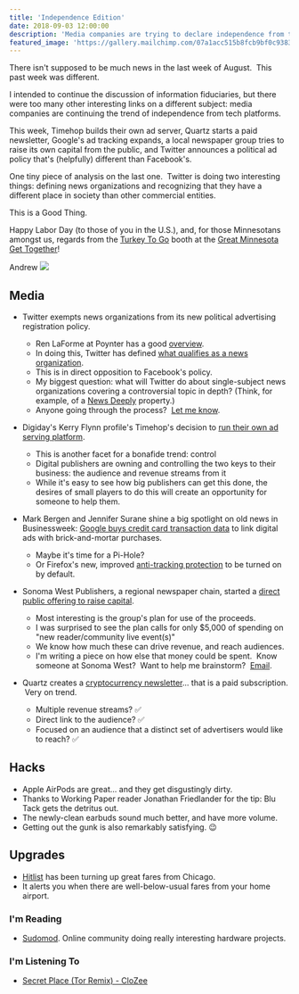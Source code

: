 ```yaml
---
title: 'Independence Edition'
date: 2018-09-03 12:00:00
description: 'Media companies are trying to declare independence from tech platforms'
featured_image: 'https://gallery.mailchimp.com/07a1acc515b8fcb9bf0c93832/images/5b43a7bf-a963-4784-b6c5-722eadc965d7.jpg'
---
```

There isn't supposed to be much news in the last week of August.  This past week was different.

I intended to continue the discussion of information fiduciaries, but there were too many other interesting links on a different subject: media companies are continuing the trend of independence from tech platforms.

This week, Timehop builds their own ad server, Quartz starts a paid newsletter, Google's ad tracking expands, a local newspaper group tries to raise its own capital from the public, and Twitter announces a political ad policy that's (helpfully) different than Facebook's.

One tiny piece of analysis on the last one.  Twitter is doing two interesting things: defining news organizations and recognizing that they have a different place in society than other commercial entities.

This is a Good Thing.

Happy Labor Day (to those of you in the U.S.), and, for those Minnesotans amongst us, regards from the [Turkey To Go](http://turkeytogo.com/index.html) booth at the [Great Minnesota Get Together](https://www.mnstatefair.org/)!

Andrew
![](https://gallery.mailchimp.com/07a1acc515b8fcb9bf0c93832/images/5b43a7bf-a963-4784-b6c5-722eadc965d7.jpg)

## Media
-   Twitter exempts news organizations from its new political advertising registration policy.
    -   Ren LaForme at Poynter has a good [overview](https://www.poynter.org/news/twitters-new-political-ad-policy-exempts-news-media-facebooks-still-doesnt).
    -   In doing this, Twitter has defined [what qualifies as a news organization](https://media.twitter.com/en_us/articles/generic/issue-ads-policy--what-this-means-for-news-organizations.html).
    -   This is in direct opposition to Facebook's policy.
    -   My biggest question: what will Twitter do about single-subject news organizations covering a controversial topic in depth? (Think, for example, of a [News Deeply](https://www.newsdeeply.com/) property.)
    -   Anyone going through the process?  [Let me know](mailto:ag@workingpaper.co).

-   Digiday's Kerry Flynn profile's Timehop's decision to [run their own ad serving platform](https://digiday.com/marketing/memory-app-timehop-built-ad-server-go-near-death-profitable/).
    -   This is another facet for a bonafide trend: control
    -   Digital publishers are owning and controlling the two keys to their business: the audience and revenue streams from it
    -   While it's easy to see how big publishers can get this done, the desires of small players to do this will create an opportunity for someone to help them.

-   Mark Bergen and Jennifer Surane shine a big spotlight on old news in Businessweek: [Google buys credit card transaction data](https://www.bloomberg.com/news/articles/2018-08-30/google-and-mastercard-cut-a-secret-ad-deal-to-track-retail-sales) to link digital ads with brick-and-mortar purchases.
    -   Maybe it's time for a Pi-Hole?
    -   Or Firefox's new, improved [anti-tracking protection](https://blog.mozilla.org/futurereleases/2018/08/30/changing-our-approach-to-anti-tracking/) to be turned on by default.

-   Sonoma West Publishers, a regional newspaper chain, started a [direct public offering to raise capital](https://static1.squarespace.com/static/5abe6871297114ab99a553c5/t/5ac82885352f53a44faca2b7/1523067020521/DPO_package_complete.pdf).
    -   Most interesting is the group's plan for use of the proceeds.
    -   I was surprised to see the plan calls for only $5,000 of spending on "new reader/community live event(s)"
    -   We know how much these can drive revenue, and reach audiences.
    -   I'm writing a piece on how else that money could be spent.  Know someone at Sonoma West?  Want to help me brainstorm?  [Email](mailto:ag@workingpaper.co).

-   Quartz creates a [cryptocurrency newsletter](https://www.wsj.com/articles/quartz-launches-paid-cryptocurrency-newsletter-1535465731)... that is a paid subscription.  Very on trend.
    -   Multiple revenue streams? ✅
    -   Direct link to the audience? ✅
    -   Focused on an audience that a distinct set of advertisers would like to reach? ✅

## Hacks
-   Apple AirPods are great... and they get disgustingly dirty.
-   Thanks to Working Paper reader Jonathan Friedlander for the tip: Blu Tack gets the detritus out.
-   The newly-clean earbuds sound much better, and have more volume.
-   Getting out the gunk is also remarkably satisfying. 😉

## Upgrades
-   [Hitlist](http://www.hitlistapp.com/) has been turning up great fares from Chicago.
-   It alerts you when there are well-below-usual fares from your home airport.

### I'm Reading
* [Sudomod](http://www.sudomod.com/). Online community doing really interesting hardware projects.

### I'm Listening To
* [Secret Place (Tor Remix) - CloZee](https://itunes.apple.com/us/album/secret-place-tor-remix/1335279975?i=1335279993)